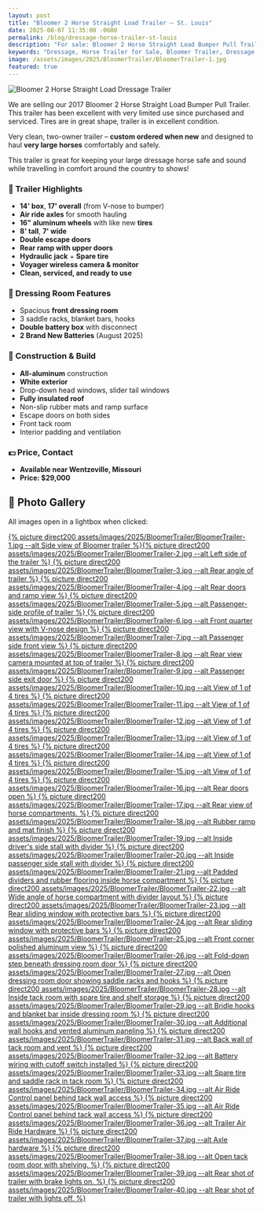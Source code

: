```yaml
---
layout: post
title: "Bloomer 2 Horse Straight Load Trailer – St. Louis"
date: 2025-08-07 11:35:00 -0600
permalink: /blog/dressage-horse-trailer-st-louis
description: "For sale: Bloomer 2 Horse Straight Load Bumper Pull Trailer. Clean, one-owner trailer with air ride axles, aluminum construction, and premium features. Available near St. Louis, MO."
keywords: "Dressage, Horse Trailer for Sale, Bloomer Trailer, Dressage Trailer, 2 Horse Straight Load, Horse Trailer St Louis, Morrison Equestrian Center, Natalie Hammond, Premium Horse Trailer, Air Ride Horse Trailer, Bumper Pull Trailer"
image: /assets/images/2025/BloomerTrailer/BloomerTrailer-1.jpg
featured: true
---
```


<img src="{% picture direct assets/images/2025/BloomerTrailer/BloomerTrailer-2.jpg %}" alt="Bloomer 2 Horse Straight Load Dressage Trailer">

We are selling our 2017 Bloomer 2 Horse Straight Load Bumper Pull Trailer. This trailer has been excellent with very limited use since purchased and serviced. Tires are in great shape, trailer is in excellent condition.

Very clean, two-owner trailer – **custom ordered when new** and designed to haul **very large horses** comfortably and safely.

This trailer is great for keeping your large dressage horse safe and sound while travelling in comfort around the country to shows!

### 🐴 Trailer Highlights

- **14' box**, **17' overall** (from V-nose to bumper)
- **Air ride axles** for smooth hauling
- **16" aluminum wheels** with like new **tires**
- **8' tall**, **7' wide**
- **Double escape doors**
- **Rear ramp with upper doors**
- **Hydraulic jack** + **Spare tire**
- **Voyager wireless camera & monitor**
- **Clean, serviced, and ready to use**

### 🚪 Dressing Room Features

- Spacious **front dressing room**
- 3 saddle racks, blanket bars, hooks
- **Double battery box** with disconnect
- **2 Brand New Batteries** (August 2025)

### 🔧 Construction & Build

- **All-aluminum** construction
- **White exterior**
- Drop-down head windows, slider tail windows
- **Fully insulated roof**
- Non-slip rubber mats and ramp surface
- Escape doors on both sides
- Front tack room
- Interior padding and ventilation

### 💵 Price, Contact

- **Available near Wentzeville, Missouri**
- **Price: $29,000**

## 📸 Photo Gallery

All images open in a lightbox when clicked:

<a href="{% picture direct assets/images/2025/BloomerTrailer/BloomerTrailer-1.jpg %}" data-lightbox="BloomerTrailer" data-title="Side view of Bloomer trailer">{% picture direct200 assets/images/2025/BloomerTrailer/BloomerTrailer-1.jpg --alt Side view of Bloomer trailer %}</a><a href="{% picture direct assets/images/2025/BloomerTrailer/BloomerTrailer-2.jpg %}" data-lightbox="BloomerTrailer" data-title="Left side of the trailer">{% picture direct200 assets/images/2025/BloomerTrailer/BloomerTrailer-2.jpg --alt Left side of the trailer %}</a><a href="{% picture direct assets/images/2025/BloomerTrailer/BloomerTrailer-3.jpg %}" data-lightbox="BloomerTrailer" data-title="Rear angle of trailer"> {% picture direct200 assets/images/2025/BloomerTrailer/BloomerTrailer-3.jpg --alt Rear angle of trailer %}</a><a href="{% picture direct assets/images/2025/BloomerTrailer/BloomerTrailer-4.jpg %}" data-lightbox="BloomerTrailer" data-title="Rear doors and ramp view"> {% picture direct200 assets/images/2025/BloomerTrailer/BloomerTrailer-4.jpg --alt Rear doors and ramp view %}</a><a href="{% picture direct assets/images/2025/BloomerTrailer/BloomerTrailer-5.jpg %}" data-lightbox="BloomerTrailer" data-title="Passenger-side profile of trailer"> {% picture direct200 assets/images/2025/BloomerTrailer/BloomerTrailer-5.jpg --alt Passenger-side profile of trailer %}</a><a href="{% picture direct assets/images/2025/BloomerTrailer/BloomerTrailer-6.jpg %}" data-lightbox="BloomerTrailer" data-title="Front quarter view with V-nose design"> {% picture direct200 assets/images/2025/BloomerTrailer/BloomerTrailer-6.jpg --alt Front quarter view with V-nose design %}</a><a href="{% picture direct assets/images/2025/BloomerTrailer/BloomerTrailer-7.jpg %}" data-lightbox="BloomerTrailer" data-title="Passenger side front view"> {% picture direct200 assets/images/2025/BloomerTrailer/BloomerTrailer-7.jpg --alt Passenger side front view %}</a><a href="{% picture direct assets/images/2025/BloomerTrailer/BloomerTrailer-8.jpg %}" data-lightbox="BloomerTrailer" data-title="Rear view camera mounted at top of trailer"> {% picture direct200 assets/images/2025/BloomerTrailer/BloomerTrailer-8.jpg --alt Rear view camera mounted at top of trailer %}</a><a href="{% picture direct assets/images/2025/BloomerTrailer/BloomerTrailer-9.jpg %}" data-lightbox="BloomerTrailer" data-title="Passenger side exit door"> {% picture direct200 assets/images/2025/BloomerTrailer/BloomerTrailer-9.jpg --alt Passenger side exit door %}</a><a href="{% picture direct assets/images/2025/BloomerTrailer/BloomerTrailer-10.jpg %}" data-lightbox="BloomerTrailer" data-title="View of 1 of 4 tires"> {% picture direct200 assets/images/2025/BloomerTrailer/BloomerTrailer-10.jpg --alt View of 1 of 4 tires %}</a><a href="{% picture direct assets/images/2025/BloomerTrailer/BloomerTrailer-11.jpg %}" data-lightbox="BloomerTrailer" data-title="View of 1 of 4 tires"> {% picture direct200 assets/images/2025/BloomerTrailer/BloomerTrailer-11.jpg --alt View of 1 of 4 tires %}</a><a href="{% picture direct assets/images/2025/BloomerTrailer/BloomerTrailer-12.jpg %}" data-lightbox="BloomerTrailer" data-title="View of 1 of 4 tires"> {% picture direct200 assets/images/2025/BloomerTrailer/BloomerTrailer-12.jpg --alt View of 1 of 4 tires %}</a><a href="{% picture direct assets/images/2025/BloomerTrailer/BloomerTrailer-13.jpg %}" data-lightbox="BloomerTrailer" data-title="View of 1 of 4 tires"> {% picture direct200 assets/images/2025/BloomerTrailer/BloomerTrailer-13.jpg --alt View of 1 of 4 tires %}</a><a href="{% picture direct assets/images/2025/BloomerTrailer/BloomerTrailer-14.jpg %}" data-lightbox="BloomerTrailer" data-title="View of 1 of 4 tires"> {% picture direct200 assets/images/2025/BloomerTrailer/BloomerTrailer-14.jpg --alt View of 1 of 4 tires %}</a><a href="{% picture direct assets/images/2025/BloomerTrailer/BloomerTrailer-15.jpg %}" data-lightbox="BloomerTrailer" data-title="View of 1 of 4 tires"> {% picture direct200 assets/images/2025/BloomerTrailer/BloomerTrailer-15.jpg --alt View of 1 of 4 tires %}</a><a href="{% picture direct assets/images/2025/BloomerTrailer/BloomerTrailer-16.jpg %}" data-lightbox="BloomerTrailer" data-title="Rear doors open"> {% picture direct200 assets/images/2025/BloomerTrailer/BloomerTrailer-16.jpg --alt Rear doors open %}</a><a href="{% picture direct assets/images/2025/BloomerTrailer/BloomerTrailer-17.jpg %}" data-lightbox="BloomerTrailer" data-title="Rear view of horse compartments."> {% picture direct200 assets/images/2025/BloomerTrailer/BloomerTrailer-17.jpg --alt Rear view of horse compartments. %}</a><a href="{% picture direct assets/images/2025/BloomerTrailer/BloomerTrailer-18.jpg %}" data-lightbox="BloomerTrailer" data-title="Rubber ramp and mat finish"> {% picture direct200 assets/images/2025/BloomerTrailer/BloomerTrailer-18.jpg --alt Rubber ramp and mat finish %}</a><a href="{% picture direct assets/images/2025/BloomerTrailer/BloomerTrailer-19.jpg %}" data-lightbox="BloomerTrailer" data-title="Inside driver's side stall with divider"> {% picture direct200 assets/images/2025/BloomerTrailer/BloomerTrailer-19.jpg --alt Inside driver's side stall with divider %}</a><a href="{% picture direct assets/images/2025/BloomerTrailer/BloomerTrailer-20.jpg %}" data-lightbox="BloomerTrailer" data-title="Inside passenger side stall with divider"> {% picture direct200 assets/images/2025/BloomerTrailer/BloomerTrailer-20.jpg --alt Inside passenger side stall with divider %}</a><a href="{% picture direct assets/images/2025/BloomerTrailer/BloomerTrailer-21.jpg %}" data-lightbox="BloomerTrailer" data-title="Padded dividers and rubber flooring inside horse compartment"> {% picture direct200 assets/images/2025/BloomerTrailer/BloomerTrailer-21.jpg --alt Padded dividers and rubber flooring inside horse compartment %}</a><a href="{% picture direct assets/images/2025/BloomerTrailer/BloomerTrailer-22.jpg %}" data-lightbox="BloomerTrailer" data-title="Wide angle of horse compartment with divider layout"> {% picture direct200 assets/images/2025/BloomerTrailer/BloomerTrailer-22.jpg --alt Wide angle of horse compartment with divider layout %}</a><a href="{% picture direct assets/images/2025/BloomerTrailer/BloomerTrailer-23.jpg %}" data-lightbox="BloomerTrailer" data-title="Rear sliding window with protective bars"> {% picture direct200 assets/images/2025/BloomerTrailer/BloomerTrailer-23.jpg --alt Rear sliding window with protective bars %}</a><a href="{% picture direct assets/images/2025/BloomerTrailer/BloomerTrailer-24.jpg %}" data-lightbox="BloomerTrailer" data-title="Rear sliding window with protective bars"> {% picture direct200 assets/images/2025/BloomerTrailer/BloomerTrailer-24.jpg --alt Rear sliding window with protective bars %}</a><a href="{% picture direct assets/images/2025/BloomerTrailer/BloomerTrailer-25.jpg %}" data-lightbox="BloomerTrailer" data-title="Front corner polished aluminum view"> {% picture direct200 assets/images/2025/BloomerTrailer/BloomerTrailer-25.jpg --alt Front corner polished aluminum view %}</a><a href="{% picture direct assets/images/2025/BloomerTrailer/BloomerTrailer-26.jpg %}" data-lightbox="BloomerTrailer" data-title="Fold-down step beneath dressing room door"> {% picture direct200 assets/images/2025/BloomerTrailer/BloomerTrailer-26.jpg --alt Fold-down step beneath dressing room door %}</a><a href="{% picture direct assets/images/2025/BloomerTrailer/BloomerTrailer-27.jpg %}" data-lightbox="BloomerTrailer" data-title="Open dressing room door showing saddle racks and hooks"> {% picture direct200 assets/images/2025/BloomerTrailer/BloomerTrailer-27.jpg --alt Open dressing room door showing saddle racks and hooks %}</a><a href="{% picture direct assets/images/2025/BloomerTrailer/BloomerTrailer-28.jpg %}" data-lightbox="BloomerTrailer" data-title="Inside tack room with spare tire and shelf storage"> {% picture direct200 assets/images/2025/BloomerTrailer/BloomerTrailer-28.jpg --alt Inside tack room with spare tire and shelf storage %}</a><a href="{% picture direct assets/images/2025/BloomerTrailer/BloomerTrailer-29.jpg %}" data-lightbox="BloomerTrailer" data-title="Bridle hooks and blanket bar inside dressing room"> {% picture direct200 assets/images/2025/BloomerTrailer/BloomerTrailer-29.jpg --alt Bridle hooks and blanket bar inside dressing room %}</a><a href="{% picture direct assets/images/2025/BloomerTrailer/BloomerTrailer-30.jpg %}" data-lightbox="BloomerTrailer" data-title="Additional wall hooks and vented aluminum paneling"> {% picture direct200 assets/images/2025/BloomerTrailer/BloomerTrailer-30.jpg --alt Additional wall hooks and vented aluminum paneling %}</a><a href="{% picture direct assets/images/2025/BloomerTrailer/BloomerTrailer-31.jpg %}" data-lightbox="BloomerTrailer" data-title="Back wall of tack room and vent"> {% picture direct200 assets/images/2025/BloomerTrailer/BloomerTrailer-31.jpg --alt Back wall of tack room and vent %}</a><a href="{% picture direct assets/images/2025/BloomerTrailer/BloomerTrailer-32.jpg %}" data-lightbox="BloomerTrailer" data-title="Battery wiring with cutoff switch installed"> {% picture direct200 assets/images/2025/BloomerTrailer/BloomerTrailer-32.jpg --alt Battery wiring with cutoff switch installed %}</a><a href="{% picture direct assets/images/2025/BloomerTrailer/BloomerTrailer-33.jpg %}" data-lightbox="BloomerTrailer" data-title="Spare tire and saddle rack in tack room"> {% picture direct200 assets/images/2025/BloomerTrailer/BloomerTrailer-33.jpg --alt Spare tire and saddle rack in tack room %}</a><a href="{% picture direct assets/images/2025/BloomerTrailer/BloomerTrailer-34.jpg %}" data-lightbox="BloomerTrailer" data-title="Air Ride Control panel behind tack wall access"> {% picture direct200 assets/images/2025/BloomerTrailer/BloomerTrailer-34.jpg --alt Air Ride Control panel behind tack wall access %}</a><a href="{% picture direct assets/images/2025/BloomerTrailer/BloomerTrailer-35.jpg %}" data-lightbox="BloomerTrailer" data-title="Air Ride Control panel behind tack wall access"> {% picture direct200 assets/images/2025/BloomerTrailer/BloomerTrailer-35.jpg --alt Air Ride Control panel behind tack wall access %}</a><a href="{% picture direct assets/images/2025/BloomerTrailer/BloomerTrailer-36.jpg %}" data-lightbox="BloomerTrailer" data-title="Trailer Air Ride Hardware"> {% picture direct200 assets/images/2025/BloomerTrailer/BloomerTrailer-36.jpg --alt Trailer Air Ride Hardware %}</a><a href="{% picture direct assets/images/2025/BloomerTrailer/BloomerTrailer-37.jpg %}" data-lightbox="BloomerTrailer" data-title="Axle hardware"> {% picture direct200 assets/images/2025/BloomerTrailer/BloomerTrailer-37.jpg --alt Axle hardware %}</a><a href="{% picture direct assets/images/2025/BloomerTrailer/BloomerTrailer-38.jpg %}" data-lightbox="BloomerTrailer" data-title="Open tack room door with shelving."> {% picture direct200 assets/images/2025/BloomerTrailer/BloomerTrailer-38.jpg --alt Open tack room door with shelving. %}</a><a href="{% picture direct assets/images/2025/BloomerTrailer/BloomerTrailer-39.jpg %}" data-lightbox="BloomerTrailer" data-title="Rear shot of trailer with brake lights on."> {% picture direct200 assets/images/2025/BloomerTrailer/BloomerTrailer-39.jpg --alt Rear shot of trailer with brake lights on. %}</a><a href="{% picture direct assets/images/2025/BloomerTrailer/BloomerTrailer-40.jpg %}" data-lightbox="BloomerTrailer" data-title="Rear shot of trailer with lights off."> {% picture direct200 assets/images/2025/BloomerTrailer/BloomerTrailer-40.jpg --alt Rear shot of trailer with lights off. %}</a>
